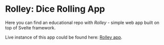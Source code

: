 # Rolley: Dice Rolling App

Here you can find an educational repo with *Rolley* - 
simple web app built on top of Svelte framework.

Live instance of this app could be found here: [Rolley app](https://kos33rd.github.io/rolley/).

